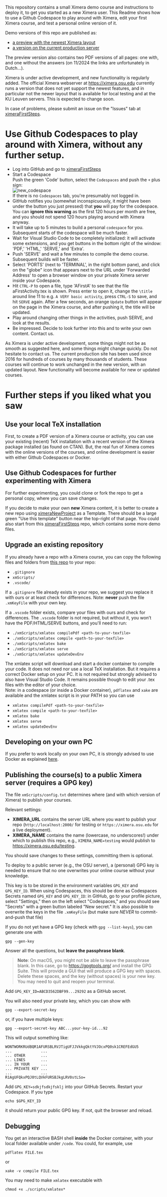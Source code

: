 This repository contains a small Ximera demo course and instructions to deploy it, to get you started as a new Ximera user.
This Readme shows how to use a Github Codespace to play around with Ximera, edit your first Ximera course, and test a personal online version of it.

Demo versions of this repo are published as:

- [a preview with the newest Ximera layout](https://set.kuleuven.be/voorkennis/firststeps24/aFirstXourseVariant/aFirstFolder/aFirstActivityVariant)
- [a version on the current production server](https://ximera.osu.edu/firststeps24/aFirstXourse/aFirstFolder/aFirstActivity)

The preview version also contains two PDF versions of all pages: one with, and one without the answers (on 11/2024 the links are unfortunately in Dutch...).


Ximera is under active development, and new functionality is regularly added. The official Ximera webserver at https://ximera.osu.edu currently runs a version that does not yet support the newest features, and in particular not the newer layout that is available for local testing and at the KU Leuven servers. This is expected to change soon.

In case of problems, please submit an issue on the "Issues" tab at [ximeraFirstSteps](https://github.com/XimeraProject/ximeraFirstSteps).



# Use Github Codespaces to play around with Ximera, without any further setup.

- Log into GitHub and go to [ximeraFirstSteps](https://github.com/XimeraProject/ximeraFirstSteps)
- Start a Codespace
<br>Push the green 'Code' button, select the `Codespaces` and push the `+` plus sign:
<br>![new_codespace](https://github.com/user-attachments/assets/8abac097-77ad-4187-a4fc-38d5acff62b6)
<br>If there is no `Codespaces` tab, you're presumably not logged in.
- GitHub notifies you (somewhat inconspicuously, it might have been under the button you just pressed) that **you** will pay for the codespace. You can **ignore this warning** as the first 120 hours per month are free, and you should not spend 120 hours playing around with Ximera anyway.
- It will take up to 5 minutes to build a personal `codespace` for you. Subsequent starts of the codespace will be much faster.
- Wait for Visual Studio Code to be completely initialized: it will activate some extensions, and you get buttons in the bottom right of the window: 'PDF,' 'HTML,' 'SERVE,' and 'Extra'. 
- Push 'SERVE' and wait a few minutes to compile the demo course. Subsequent builds will be faster.
- Select 'PORTS' (next to 'TERMINAL', in the right bottom pane), and click on the "globe" icon that appears next to the URL under 'Forwarded Address' to open a browser window on your private Ximera server inside your Codespace.
- Hit `CTRL-P` to open a file, type 'AFirstA' to see that the file aFirstActivity.tex is shown. Press enter to open it, change the `\title` around line 11 to e.g. `A VERY basic activity`, press `CTRL-S` to save, and hit `SERVE` again. After a few seconds, an orange `Update` button will appear on the page in the Ximera course, and after pushing it, the title will be updated. 
- Play around changing other things in the activities, push SERVE, and look at the results.
- Be impressed. Decide to look further into this and to write your own content. Contact us.

As Ximera is under active development, some things might not be as smooth as suggested here, and some things might change quickly. Do not hesitate to contact us. 
The current production site has been used since 2016 for hundreds of courses by many thousands of students. These courses will continue to work unchanged in the new version, with an updated layout. 
New functionality will become available for new or updated courses.

#  Further steps if you liked what you saw

## Use your local TeX installation 

First, to create a PDF version of a Ximera course or activity, you can use your existing (recent) TeX installation with a recent version of the Ximera package installed (as found on CTAN).
But, the real fun of Ximera comes with the online versions of the courses, and online development is easier with either Github Codespaces or Docker.

## Use Github Codespaces for further experimenting with Ximera

For further experimenting, you could clone or fork the repo to get a personal copy, where you can save changes.

If you decide to make your own **new** Ximera content, it is better to create a new repo using [ximeraNewProject](https://github.com/XimeraProject/ximeraNewProject) as a Template. There should be a large green "Use this template" button near the top-right of that page. You could also start from this [ximeraFirstSteps](https://github.com/XimeraProject/ximeraFirstSteps) repo, which contains some more demo files.

## Upgrade an existing repository

If you already have a repo with a Ximera course, you can 
copy the following files and folders from [this repo](https://github.com/XimeraProject/ximeraNewProject) to your repo:

- `.gitignore`
- `xmScripts/`
- `.vscode/`

If a `.gitignore` file already exists in your repo, we suggest you replace it with ours or at least check for differences. Note: **never** push the file `.xmKeyFile` with your own key.

If a `.vscode` folder exists, compare your files with ours and check for differences.
The `.vscode` folder is not required, but without it, you won’t have the PDF/HTML/SERVE buttons, and you'll need to run:

- `./xmScripts/xmlatex compilePdf <path-to-your-texfile>`
- `./xmScripts/xmlatex compile <path-to-your-texfile>`
- `./xmScripts/xmlatex bake`
- `./xmScripts/xmlatex serve`
- `./xmScripts/xmlatex updateDevEnv`

The xmlatex script will download and start a docker container to compile your code. It does not need nor use a local TeX installation. But it requires a correct Docker setup on your PC.
It is not required but strongly advised to also have Visual Studio Code. 
It remains possible though to edit your .tex files with the editor of your choice.
\
Note: in a codespace (or inside a Docker container), `pdflatex` and `xake` are available and the xmlatex script is in your PATH so you can use

- `xmlatex compilePdf <path-to-your-texfile>`
- `xmlatex compile <path-to-your-texfile>`
- `xmlatex bake`
- `xmlatex serve`
- `xmlatex updateDevEnv`



## Developing on your own PC

If you prefer to work locally on your own PC, it is strongly advised to use Docker as explained [here](README_localsetup.md).

## Publishing the course(s) to a public Ximera server (requires a GPG key)

The file `xmScripts/config.txt` determines where (and with which version of Ximera) to publish your courses.

Relevant settings:

- **XIMERA_URL** contains the server URL where you want to publish your repo (`http://localhost:2000/` for testing or `https://ximera.osu.edu` for a live deployment).
- **XIMERA_NAME** contains the name (lowercase, no underscores!) under which to publish this repo, e.g., `XIMERA_NAME=testing` would publish to https://ximera.osu.edu/testing.

You should save changes to these settings, committing them is optional.

To deploy to a public server (e.g., the OSU server), a (personal) GPG key is needed to ensure that no one overwrites your online course without your knowledge.

This key is to be stored in the environment variables `GPG_KEY` and `GPG_KEY_ID`.
When using Codespaces, this should be done as Codespaces Secrets named `GPG_KEY` and `GPG_KEY_ID`: in GitHub, go to your profile picture, select "Settings," then on the left select "Codespaces," and you should see "Secrets" with a green button labeled "New secret."
It is also possible to overwrite the keys in the file `.xmKeyFile` (but make sure *NEVER* to commit-and-push that file)


If you do not yet have a GPG key (check with `gpg --list-keys`), you can generate one with
```
gpg --gen-key
```
Answer all the questions, but **leave the passphrase blank**.

> **Note**: On macOS, you might not be able to leave the passphrase blank. In this case, go to https://gpgtools.org/ and install the GPG Suite. This will provide a GUI that will produce a GPG key with spaces. Delete these spaces, and the key (without spaces) is your new key. You may need to quit and reopen your terminal.

Add `GPG_KEY_ID=ABCD3562DBF99...29292` as a GitHub secret.

You will also need your private key, which you can show with
```
gpg --export-secret-key
```
or, if you have multiple keys:
```
gpg --export-secret-key ABC...your-key-id...92
```
This will output something like:
```
WONTWORKRUdBQR1AFURSBLRVJTigUFJJVkkgQktYVJOcxPQ0sk1CREFEdGU5 
...             ...
... OTHER       ...
... LINES       ...
... IN YOUR     ...
... PRIVATE KEY ... 
...             ...
R1AgUFQkxPQJ0tLQVkFURSBJkgLRV0stLSo=
```
Add `GPG_KEY=sdkjfsdkjfsklj` into your GitHub Secrets. Restart your Codespace. If you type
```
echo $GPG_KEY_ID
```
it should return your public GPG key. If not, quit the browser and reload.




## Debugging

You get an interactive BASH shell **inside** the Docker container, with your local folder available under `/code`.
You could, for example, use
```
pdflatex FILE.tex
```
or
```
xake -v compile FILE.tex
```

You may need to make `xmlatex` executable with
```
chmod +x ./scripts/xmlatex*
```
